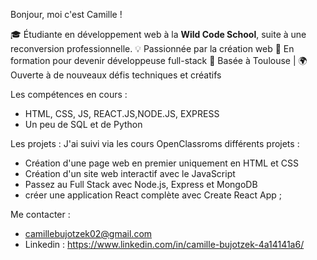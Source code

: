 Bonjour, moi c'est Camille ! 

🎓 Étudiante en développement web à la **Wild Code School**, suite à une reconversion professionnelle.
💡 Passionnée par la création web
🔧 En formation pour devenir développeuse full-stack
📍 Basée à Toulouse | 🌍 Ouverte à de nouveaux défis techniques et créatifs

Les compétences en cours :
- HTML, CSS, JS, REACT.JS,NODE.JS, EXPRESS
- Un peu de SQL et de Python 

Les projets : 
J'ai suivi via les cours OpenClassroms différents projets : 
- Création d'une page web en premier uniquement en HTML et CSS
- Création d'un site web interactif avec le JavaScript
- Passez au Full Stack avec Node.js, Express et MongoDB
- créer une application React complète avec Create React App ;

Me contacter :
- camillebujotzek02@gmail.com
- Linkedin : https://www.linkedin.com/in/camille-bujotzek-4a14141a6/
